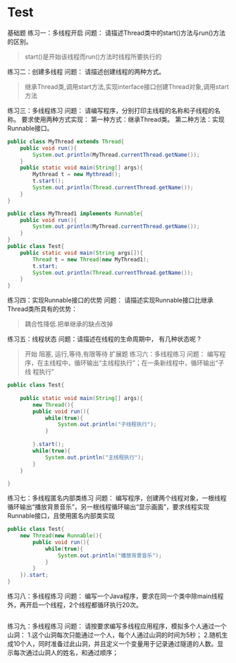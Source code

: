 # Test

基础题
练习一：多线程开启
问题：
请描述Thread类中的start()方法与run()方法的区别。

> start()是开始该线程而run()方法时线程所要执行的

练习二：创建多线程
问题：
请描述创建线程的两种方式。

>继承Thread类,调用start方法,实现interface接口创建Thread对象,调用start方法

练习三：多线程练习
问题：
请编写程序，分别打印主线程的名称和子线程的名称。
要求使用两种方式实现：
第一种方式：继承Thread类。
第二种方法：实现Runnable接口。

```java
public class MyThread extends Thread{
	public void run(){
		System.out.println(MyThread.currentThread.getName());
	}
	public static void main(String[] args){
		Mythread t = new Mythread();
		t.start();
		System.out.println(Thread.currentThread.getName());
	}
}

public class MyThread1 implements Runnable{
	public void run(){
		System.out.println(MyThread.currentThread.getName());
	}
}
public class Test{
	public static void main(String args[]){
		Thread t = new Thread(new MyThread1);
		t.start;
		System.out.println(Thread.currentThread.getName());
	}
}
```

练习四：实现Runnable接口的优势
问题：
请描述实现Runnable接口比继承Thread类所具有的优势：

>耦合性降低.把单继承的缺点改掉

练习五：线程状态
问题：请描述在线程的生命周期中， 有几种状态呢 ?

> 开始   阻塞, 运行,等待,有限等待
扩展题
练习六：多线程练习
问题：
编写程序，在主线程中，循环输出“主线程执行”；在一条新线程中，循环输出“子线
程执行”

```java
public class Test{
	
	public static void main(String[] args){
		new Thread(){
		public void run(){
			while(true){
				System.out.println("子线程执行");
			}
			
		}.start();
		while(true){
			System.out.println("主线程执行");
		}
	}
	
}
```

练习七：多线程匿名内部类练习
问题：
编写程序，创建两个线程对象，一根线程循环输出“播放背景音乐”，另一根线程循环输出“显示画面”，要求线程实现Runnable接口，且使用匿名内部类实现

```java
public class Test{
	new Thread(new Runnable(){
		public void run(){
			while(true){
				System.out.println("播放背景音乐");
			}
		}
	}).start;
}
```

练习八：多线程练习
问题：
编写一个Java程序，要求在同一个类中除main线程外，再开启一个线程，2个线程都循环执行20次。

```java

```

练习九：多线程练习
问题：
请按要求编写多线程应用程序，模拟多个人通过一个山洞：
1.这个山洞每次只能通过一个人，每个人通过山洞的时间为5秒；
2.随机生成10个人，同时准备过此山洞，并且定义一个变量用于记录通过隧道的人数。显示每次通过山洞人的姓名，和通过顺序；
